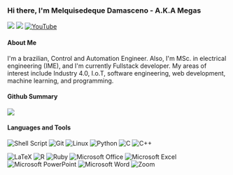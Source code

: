 ### Hi there, I'm Melquisedeque Damasceno - A.K.A Megas

[![](https://img.shields.io/badge/LinkedIn-0077B5?style=for-the-badge&logo=linkedin&logoColor=white)](https://www.linkedin.com/in/melquisedeque-megas-do-nascimento/)
[![](https://img.shields.io/badge/Megas--MDN.github.io-181717?style=for-the-badge&logo=github&logoColor=white)](https://megas-mdn.github.io/my-portfolio/)
[![YouTube](https://img.shields.io/badge/YouTube-%23FF0000.svg?style=for-the-badge&logo=YouTube&logoColor=white)](https://https://www.youtube.com/c/MegasDdev)

<!--
[![]()]()
-->

#### About Me

I'm a brazilian, Control and Automation Engineer. Also, I'm MSc. in electrical engineering (IME), and I'm currently Fullstack developer. My areas of interest include Industry 4.0, I.o.T, software engineering, web development, machine learning, and programming.

<!--
Check my published work at:

[<img src="https://dblp.org/img/logo.320x120.png" height='100px'/>](https://dblp.org/pid/164/9024.html)
-->
#### Github Summary

<img src="https://github-readme-stats.vercel.app/api?username=Megas-MDN&show_icons=true&hide_rank=true&hide_border=true&&count_private=true&include_all_commits=true&custom_title=Github%20Stats" />

#### Languages and Tools

<!-- ![HTML5](https://img.shields.io/badge/HTML5-E34F26?style=for-the-badge&logo=html5&logoColor=white)
![CSS3](https://img.shields.io/badge/CSS3-1572B6?style=for-the-badge&logo=css3&logoColor=white)
![JavaScript](https://img.shields.io/badge/JavaScript-F7DF1E?style=for-the-badge&logo=javascript&logoColor=black) -->
![Shell Script](https://img.shields.io/badge/Shell_Script-121011?style=for-the-badge&logo=gnu-bash&logoColor=white)
![Git](https://img.shields.io/badge/Git-F05032?style=for-the-badge&logo=git&logoColor=white)
![Linux](https://img.shields.io/badge/Linux-FCC624?style=for-the-badge&logo=linux&logoColor=black)
![Python](https://img.shields.io/badge/Python-3776AB?style=for-the-badge&logo=python&logoColor=white)
![C](https://img.shields.io/badge/C-00599C?style=for-the-badge&logo=c&logoColor=white)
![C++](https://img.shields.io/badge/c++-%2300599C.svg?style=for-the-badge&logo=c%2B%2B&logoColor=white)
<!-- ![Java](https://img.shields.io/badge/Java-ED8B00?style=for-the-badge&logo=java&logoColor=white)
![Pandas](https://img.shields.io/badge/Pandas-2C2D72?style=for-the-badge&logo=pandas&logoColor=white)
![Scikit Learn](https://img.shields.io/badge/scikit_learn-F7931E?style=for-the-badge&logo=scikit-learn&logoColor=white)
![Bootstrap](https://img.shields.io/badge/Bootstrap-563D7C?style=for-the-badge&logo=bootstrap&logoColor=white)
![Heroku](https://img.shields.io/badge/Heroku-430098?style=for-the-badge&logo=heroku&logoColor=white)
![Spark](https://img.shields.io/badge/apache_spark-E25A1C?style=for-the-badge&logo=apache-spark&logoColor=white)
<img src="https://img.shields.io/badge/Node.js-339933?style=for-the-badge&amp;logo=nodedotjs&amp;logoColor=white" alt="Node.js">
<img src="https://img.shields.io/badge/MongoDB-4EA94B?style=for-the-badge&amp;logo=mongodb&amp;logoColor=white" alt="MongoDB">
<img src="https://img.shields.io/badge/MySQL-00000F?style=for-the-badge&amp;logo=mysql&amp;logoColor=white" alt="MySQL">
-->
![LaTeX](https://img.shields.io/badge/latex-%23008080.svg?style=for-the-badge&logo=latex&logoColor=white)
![R](https://img.shields.io/badge/r-%23276DC3.svg?style=for-the-badge&logo=r&logoColor=white)
![Ruby](https://img.shields.io/badge/ruby-%23CC342D.svg?style=for-the-badge&logo=ruby&logoColor=white)
![Microsoft Office](https://img.shields.io/badge/Microsoft_Office-D83B01?style=for-the-badge&logo=microsoft-office&logoColor=white)
![Microsoft Excel](https://img.shields.io/badge/Microsoft_Excel-217346?style=for-the-badge&logo=microsoft-excel&logoColor=white)
![Microsoft PowerPoint](https://img.shields.io/badge/Microsoft_PowerPoint-B7472A?style=for-the-badge&logo=microsoft-powerpoint&logoColor=white)
![Microsoft Word](https://img.shields.io/badge/Microsoft_Word-2B579A?style=for-the-badge&logo=microsoft-word&logoColor=white)
![Zoom](https://img.shields.io/badge/Zoom-2D8CFF?style=for-the-badge&logo=zoom&logoColor=white)


